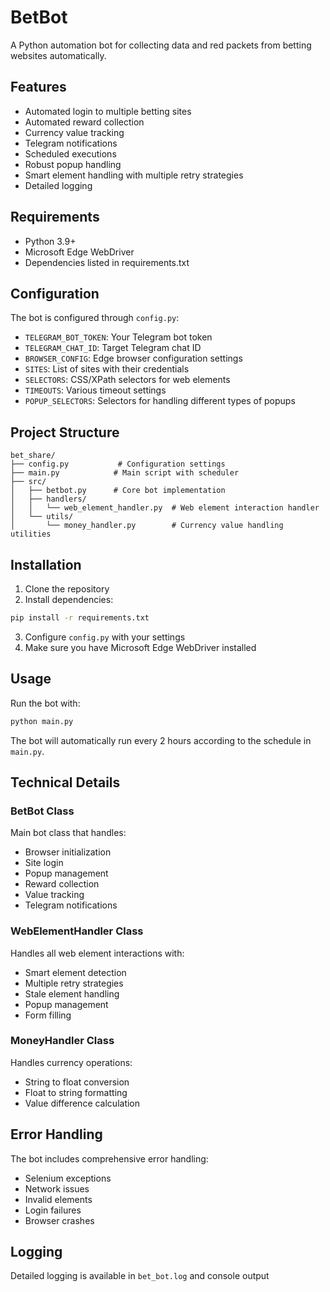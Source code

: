 # BetBot

A Python automation bot for collecting data and red packets from betting websites automatically.

## Features

- Automated login to multiple betting sites
- Automated reward collection
- Currency value tracking
- Telegram notifications
- Scheduled executions
- Robust popup handling
- Smart element handling with multiple retry strategies
- Detailed logging

## Requirements

- Python 3.9+
- Microsoft Edge WebDriver
- Dependencies listed in requirements.txt

## Configuration

The bot is configured through `config.py`:

- `TELEGRAM_BOT_TOKEN`: Your Telegram bot token
- `TELEGRAM_CHAT_ID`: Target Telegram chat ID
- `BROWSER_CONFIG`: Edge browser configuration settings
- `SITES`: List of sites with their credentials
- `SELECTORS`: CSS/XPath selectors for web elements
- `TIMEOUTS`: Various timeout settings
- `POPUP_SELECTORS`: Selectors for handling different types of popups

## Project Structure

```
bet_share/
├── config.py           # Configuration settings
├── main.py            # Main script with scheduler
├── src/
│   ├── betbot.py      # Core bot implementation
│   ├── handlers/
│   │   └── web_element_handler.py  # Web element interaction handler
│   └── utils/
│       └── money_handler.py        # Currency value handling utilities
```

## Installation

1. Clone the repository
2. Install dependencies:
```bash
pip install -r requirements.txt
```
3. Configure `config.py` with your settings
4. Make sure you have Microsoft Edge WebDriver installed

## Usage

Run the bot with:

```bash
python main.py
```

The bot will automatically run every 2 hours according to the schedule in `main.py`.

## Technical Details

### BetBot Class
Main bot class that handles:
- Browser initialization
- Site login
- Popup management
- Reward collection
- Value tracking
- Telegram notifications

### WebElementHandler Class
Handles all web element interactions with:
- Smart element detection
- Multiple retry strategies
- Stale element handling
- Popup management
- Form filling

### MoneyHandler Class
Handles currency operations:
- String to float conversion
- Float to string formatting
- Value difference calculation

## Error Handling

The bot includes comprehensive error handling:
- Selenium exceptions
- Network issues
- Invalid elements
- Login failures
- Browser crashes

## Logging

Detailed logging is available in `bet_bot.log` and console output
